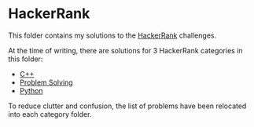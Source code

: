 # HackerRank

This folder contains my solutions to the [HackerRank](https://www.hackerrank.com) challenges.

At the time of writing, there are solutions for 3 HackerRank categories in this folder:
- [C++](./C++/README.md)
- [Problem Solving](./Problem%20Solving/README.md)
- [Python](./Python/README.md)

To reduce clutter and confusion, the list of problems have been relocated into each category folder.